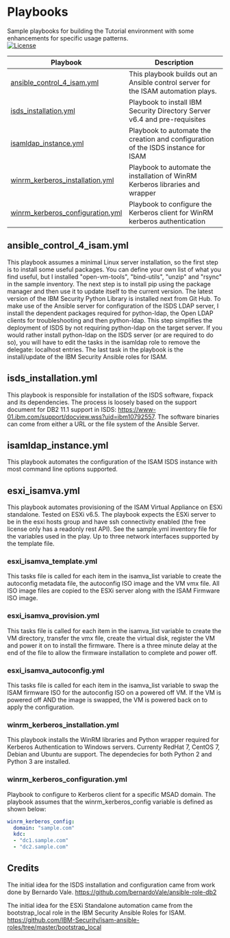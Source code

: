 # Playbooks

Sample playbooks for building the Tutorial environment with some enhancements for specific usage patterns.  
[![License](https://img.shields.io/badge/License-Apache%202.0-blue.svg)](https://opensource.org/licenses/Apache-2.0)

| Playbook | Description |
| --- | --- |
| [ansible_control_4_isam.yml](#ansiblecontrol4isam) | This playbook builds out an Ansible control server for the ISAM automation plays. |
| [isds_installation.yml](#isdsinstallation) | Playbook to install IBM Security Directory Server v6.4 and pre-requisites |
| [isamldap_instance.yml](#isamldapinstance) | Playbook to automate the creation and configuration of the ISDS instance for ISAM |
| [winrm_kerberos_installation.yml](#winrmkerberosinstallation) | Playbook to automate the installation of WinRM Kerberos libraries and wrapper |
| [winrm_kerberos_configuration.yml](#winrmkerberosconfiguration) | Playbook to configure the Kerberos client for WinRM kerberos authentication |

<!-- markdownlint-disable MD033 -->
<a id="ansiblecontrol4isam" name="ansiblecontrol4isam"></a>
<!-- markdownlint-enable MD033 -->

## ansible_control_4_isam.yml

This playbook assumes a minimal Linux server installation, so the first step is to install some useful packages.  You can define your own list of what you find useful, but I installed "open-vm-tools", "bind-utils", "unzip" and "rsync" in the sample inventory.
The next step is to install pip using the package manager and then use it to update itself to the current version.
The latest version of the IBM Security Python Library is installed next from Git Hub.
To make use of the Ansible server for configuration of the ISDS LDAP server, I install the dependent packages required for python-ldap, the Open LDAP clients for troubleshooting and then python-ldap.  This step simplifies the deployment of ISDS by not 
requiring python-ldap on the target server.  If you would rather install python-ldap on the ISDS server (or are required to do so), you will have to edit the tasks in the isamldap role to remove the delegate: localhost entries.
The last task in the playbook is the install/update of the IBM Security Ansible roles for ISAM. 

<!-- markdownlint-disable MD033 -->
<a id="isdsinstallation" name="isdsinstallation"></a>
<!-- markdownlint-enable MD033 -->

## isds_installation.yml

This playbook is responsible for installation of the ISDS software, fixpack and its dependencies.  The process is loosely based on the support document for DB2 11.1 support in ISDS: https://www-01.ibm.com/support/docview.wss?uid=ibm10792557.  The software binaries can come from either a URL or the file system of the Ansible Server.

<!-- markdownlint-disable MD033 -->
<a id="isamldapinstance" name="isamldapinstance"></a>
<!-- markdownlint-enable MD033 -->

## isamldap_instance.yml

This playbook automates the configuration of the ISAM ISDS instance with most command line options supported.

<!-- markdownlint-disable MD033 -->
<a id="esxiisamva" name="esxiisamva"></a>
<!-- markdownlint-enable MD033 -->

## esxi_isamva.yml

This playbook automates provisioning of the ISAM Virtual Appliance on ESXi standalone.  Tested on ESXi v6.5.  The playbook expects the ESXi server to be in the esxi hosts group and have ssh connectivity enabled (the free license only has a readonly rest API).
See the sample.yml inventory file for the variables used in the play.  Up to three network interfaces supported by the template file.

<!-- markdownlint-disable MD033 -->
<a id="esxiisamvatemplate" name="esxiisamvatemplate"></a>
<!-- markdownlint-enable MD033 -->

### esxi_isamva_template.yml

This tasks file is called for each item in the isamva_list variable to create the autoconfig metadata file, the autoconfig ISO image and the VM vmx file.  All ISO image files are copied to the ESXi server along with the ISAM Firmware ISO image.

<!-- markdownlint-disable MD033 -->
<a id="esxiisamvaprovision" name="esxiisamvaprovision"></a>
<!-- markdownlint-enable MD033 -->

### esxi_isamva_provision.yml

This tasks file is called for each item in the isamva_list variable to create the VM directory, transfer the vmx file, create the virtual disk, register the VM and power it on to install the firmware.  There is a three minute delay at the end of the file to allow the firmware installation to complete and power off.

<!-- markdownlint-disable MD033 -->
<a id="esxiisamvaautoconfig" name="esxiisamvaautoconfig"></a>
<!-- markdownlint-enable MD033 -->

### esxi_isamva_autoconfig.yml

This tasks file is called for each item in the isamva_list variable to swap the ISAM firmware ISO for the autoconfig ISO on a powered off VM.  If the VM is powered off AND the image is swapped, the VM is powered back on to apply the configuration.

<!-- markdownlint-disable MD033 -->
<a id="winrmkerberosinstallation" name="winrmkerberosinstallation"></a>
<!-- markdownlint-enable MD033 -->

### winrm_kerberos_installation.yml

This playbook installs the WinRM libraries and Python wrapper required for Kerberos Authentication to Windows servers.  Currenty RedHat 7, CentOS 7, Debian and Ubuntu are support.  The dependecies for both Python 2 and Python 3 are installed.  



<!-- markdownlint-disable MD033 -->
<a id="winrmkerberosconfiguration" name="winrmkerberosconfiguration"></a>
<!-- markdownlint-enable MD033 -->

### winrm_kerberos_configuration.yml

Playbook to configure to Kerberos client for a specific MSAD domain.  The playbook assumes that the winrm_kerberos_config variable is defined as shown below:

```yaml
winrm_kerberos_config:
  domain: "sample.com"
  kdc:
  - "dc1.sample.com"
  - "dc2.sample.com"
```

Credits
---------------------
The initial idea for the ISDS installation and configuration came from work done by Bernardo Vale.
https://github.com/bernardoVale/ansible-role-db2

The initial idea for the ESXi Standalone automation came from the bootstrap_local role in the IBM Security Ansible Roles for ISAM.
https://github.com/IBM-Security/isam-ansible-roles/tree/master/bootstrap_local
